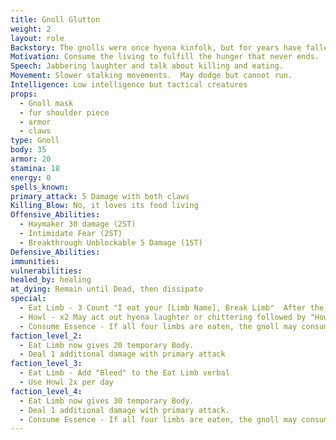 ```yaml
---
title: Gnoll Glutton
weight: 2
layout: role
Backstory: The gnolls were once hyena kinfolk, but for years have fallen into madness and darkness.  The madness calls for the gnolls to consume any and all living creatures, sometimes even your own kind
Motivation: Consume the living to fulfill the hunger that never ends.
Speech: Jabbering laughter and talk about killing and eating.
Movement: Slower stalking movements.  May dodge but cannot run.
Intelligence: Low intelligence but tactical creatures
props:
  - Gnoll mask
  - fur shoulder piece
  - armor
  - claws
type: Gnoll
body: 35
armor: 20
stamina: 18
energy: 0
spells_known: 
primary_attack: 5 Damage with both claws
Killing_Blow: No, it loves its food living
Offensive_Abilities: 
  - Haymaker 30 damage (2ST)
  - Intimidate Fear (2ST)
  - Breakthrough Unblockable 5 Damage (1ST)
Defensive_Abilities: 
immunities:
vulnerabilities: 
healed_by: healing
at_dying: Remain until Dead, then dissipate
special: 
  - Eat Limb - 3 Count "I eat your [Limb Name], Break Limb"  After the count heal 10 Body. May not use this skill again for 30 seconds.
  - Howl - x2 May act out hyena laughter or chittering followed by "Howl Fear" and throw 1 spell ammo
  - Consume Essence - If all four limbs are eaten, the gnoll may consume one essence from the body followed by a killing blow.  This may only be done to a character once. "I eat your essence 1,2,3"  This allows the Gnoll Glutton to become a Gnoll Spirit Shaman.
faction_level_2:
  - Eat Limb now gives 20 temporary Body.
  - Deal 1 additional damage with primary attack
faction_level_3: 
  - Eat Limb - Add "Bleed" to the Eat Limb verbal
  - Use Howl 2x per day
faction_level_4:
  - Eat Limb now gives 30 temporary Body. 
  - Deal 1 additional damage with primary attack. 
  - Consume Essence - If all four limbs are eaten, the gnoll may consume two essence from the body followed by a killing blow.  This may only be done to a character once. "I eat your essence 1,2,3"  This allows the Gnoll Glutton to become a Gnoll Spirit Shaman.
---
```



